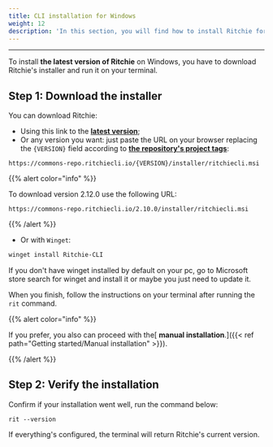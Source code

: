 ```yaml
---
title: CLI installation for Windows
weight: 12
description: 'In this section, you will find how to install Ritchie for Windows.'
---
```


---

To install **the latest version of Ritchie** on Windows, you have to download Ritchie's installer and run it on your terminal.

## **Step 1: Download the installer**

You can download Ritchie:

- Using this link to the [**latest version**](https://commons-repo.ritchiecli.io/latest/ritchiecli.msi);
- Or any version you want: just paste the URL on your browser replacing the `{VERSION}` field according to [**the repository's project tags**](https://github.com/ZupIT/ritchie-cli/tags):

```url
https://commons-repo.ritchiecli.io/{VERSION}/installer/ritchiecli.msi
```

{{% alert color="info" %}}

To download version 2.12.0 use the following URL:

```url
https://commons-repo.ritchiecli.io/2.10.0/installer/ritchiecli.msi
```

{{% /alert %}}

- Or with `Winget`:

```bash
winget install Ritchie-CLI
```
If you don't have winget installed by default on your pc, go to Microsoft store search for winget and install it or maybe you just need to update it.

When you finish, follow the instructions on your terminal after running the `rit` command.

{{% alert color="info" %}}

If you prefer, you also can proceed with the[ **manual installation**.]({{< ref path="Getting started/Manual installation" >}}).

{{% /alert %}}

## **Step 2: Verify the installation**

Confirm if your installation went well, run the command below:

```text
rit --version
```

If everything's configured, the terminal will return Ritchie's current version.